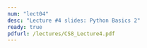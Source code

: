 ```yaml
---
num: "lect04"
desc: "Lecture #4 slides: Python Basics 2"
ready: true
pdfurl: /lectures/CS8_Lecture4.pdf
---
```

